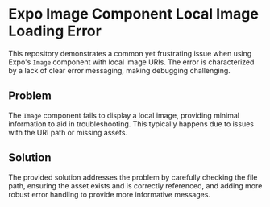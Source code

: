 # Expo Image Component Local Image Loading Error

This repository demonstrates a common yet frustrating issue when using Expo's `Image` component with local image URIs. The error is characterized by a lack of clear error messaging, making debugging challenging.

## Problem

The `Image` component fails to display a local image, providing minimal information to aid in troubleshooting.  This typically happens due to issues with the URI path or missing assets.

## Solution

The provided solution addresses the problem by carefully checking the file path, ensuring the asset exists and is correctly referenced, and adding more robust error handling to provide more informative messages.